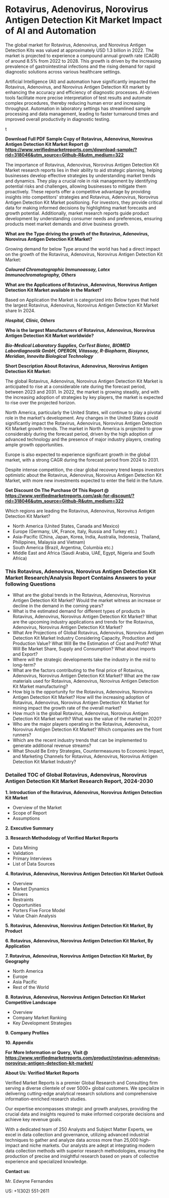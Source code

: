 <meta name="title" content="Global Rotavirus, Adenovirus, Norovirus Antigen Detection Kit Market Impact of AI and Automation"><meta name="description" content="The global market for Rotavirus, Adenovirus, and Norovirus Antigen Detection Kits was valued at approximately USD 1.3 billion in 2022. The market is projected to exper"><meta name="title" content="Rotavirus, Adenovirus, Norovirus Antigen Detection Kit Market Size, Share, Scope, Trends, Growth, Opportunities, Analysis, Forecast"><h1>Rotavirus, Adenovirus, Norovirus Antigen Detection Kit Market Impact of AI and Automation</h1><p>The global market for Rotavirus, Adenovirus, and Norovirus Antigen Detection Kits was valued at approximately USD 1.3 billion in 2022. The market is projected to experience a compound annual growth rate (CAGR) of around 8.5% from 2022 to 2028. This growth is driven by the increasing prevalence of gastrointestinal infections and the rising demand for rapid diagnostic solutions across various healthcare settings.</p><p>Artificial Intelligence (AI) and automation have significantly impacted the Rotavirus, Adenovirus, and Norovirus Antigen Detection Kit market by enhancing the accuracy and efficiency of diagnostic processes. AI-driven tools facilitate more precise interpretation of test results and automate complex procedures, thereby reducing human error and increasing throughput. Automation in laboratory settings has streamlined sample processing and data management, leading to faster turnaround times and improved overall productivity in diagnostic testing.</p>t</p><p id="" class=""><strong>Download Full PDF Sample Copy of Rotavirus, Adenovirus, Norovirus Antigen Detection Kit Market Report @ <a href="https://www.verifiedmarketreports.com/download-sample/?rid=318046&utm_source=Github-R&utm_medium=322" target="_blank">https://www.verifiedmarketreports.com/download-sample/?rid=318046&utm_source=Github-R&utm_medium=322</a></strong></p><p>The importance of&nbsp;Rotavirus, Adenovirus, Norovirus Antigen Detection Kit Market research reports lies in their ability to aid strategic planning, helping businesses develop effective strategies by understanding market trends and dynamics. They play a crucial role in risk management by identifying potential risks and challenges, allowing businesses to mitigate them proactively. These reports offer a competitive advantage by providing insights into competitors' strategies and Rotavirus, Adenovirus, Norovirus Antigen Detection Kit Market positioning. For investors, they provide critical data for making informed decisions by highlighting market forecasts and growth potential. Additionally, market research reports guide product development by understanding consumer needs and preferences, ensuring products meet market demands and drive business growth.</p><p><strong>What are the&nbsp;Type driving the growth of the Rotavirus, Adenovirus, Norovirus Antigen Detection Kit Market?</strong></p><p id="" class="">Growing demand for below Type around the world has had a direct impact on the growth of the Rotavirus, Adenovirus, Norovirus Antigen Detection Kit Market:</p><em><strong>Coloured Chromatographic Immunoassay, Latex Immunochromatography, Others</strong></em></p><strong>What are the&nbsp;Applications&nbsp;of Rotavirus, Adenovirus, Norovirus Antigen Detection Kit Market available in the Market?</strong></p><p id="" class="">Based on Application the Market is categorized into Below types that held the largest Rotavirus, Adenovirus, Norovirus Antigen Detection Kit Market share In 2024.</p><em><strong>Hospital, Clinic, Others</strong></em></p><strong>Who is the largest Manufacturers of Rotavirus, Adenovirus, Norovirus Antigen Detection Kit Market worldwide?</strong></p><p><em><strong>Bio-Medical Laboratory Supplies, CerTest Biotec, BIOMED Labordiagnostik GmbH, OPERON, Vitassay, R-Biopharm, Biosynex, Meridian, Innovita Biological Technology</strong></em></p><p id="" class=""><strong>Short Description About Rotavirus, Adenovirus, Norovirus Antigen Detection Kit Market:</strong></p><p>The global Rotavirus, Adenovirus, Norovirus Antigen Detection Kit Market is anticipated to rise at a considerable rate during the forecast period, between 2023 and 2031. In 2022, the market is growing steadily, and with the increasing adoption of strategies by key players, the market is expected to rise over the projected horizon.</p><p>North America, particularly the United States, will continue to play a pivotal role in the market's development. Any changes in the United States could significantly impact the Rotavirus, Adenovirus, Norovirus Antigen Detection Kit Market growth trends. The market in North America is projected to grow considerably during the forecast period, driven by the high adoption of advanced technology and the presence of major industry players, creating ample growth opportunities.</p><p>Europe is also expected to experience significant growth in the global market, with a strong CAGR during the forecast period from 2024 to 2031.</p><p>Despite intense competition, the clear global recovery trend keeps investors optimistic about the Rotavirus, Adenovirus, Norovirus Antigen Detection Kit Market, with more new investments expected to enter the field in the future.</p><p id="" class=""><strong>Get Discount On The Purchase Of This Report @ <a href="https://www.verifiedmarketreports.com/ask-for-discount/?rid=318046&utm_source=Github-R&utm_medium=322" target="_blank">https://www.verifiedmarketreports.com/ask-for-discount/?rid=318046&utm_source=Github-R&utm_medium=322</a></strong></p>Which regions are leading the Rotavirus, Adenovirus, Norovirus Antigen Detection Kit Market?</p><ul><li>North America (United States, Canada and Mexico)</li><li>Europe (Germany, UK, France, Italy, Russia and Turkey etc.)</li><li>Asia-Pacific (China, Japan, Korea, India, Australia, Indonesia, Thailand, Philippines, Malaysia and Vietnam)</li><li>South America (Brazil, Argentina, Columbia etc.)</li><li>Middle East and Africa (Saudi Arabia, UAE, Egypt, Nigeria and South Africa)</li></ul><h3 id="" class="">This Rotavirus, Adenovirus, Norovirus Antigen Detection Kit Market Research/Analysis Report Contains Answers to your following Questions</h3><ul><li>What are the global trends in the Rotavirus, Adenovirus, Norovirus Antigen Detection Kit Market? Would the market witness an increase or decline in the demand in the coming years?</li><li>What is the estimated demand for different types of products in Rotavirus, Adenovirus, Norovirus Antigen Detection Kit Market? What are the upcoming industry applications and trends for the Rotavirus, Adenovirus, Norovirus Antigen Detection Kit Market?</li><li>What Are Projections of Global Rotavirus, Adenovirus, Norovirus Antigen Detection Kit Market Industry Considering Capacity, Production and Production Value? What Will Be the Estimation of Cost and Profit? What Will Be Market Share, Supply and Consumption? What about imports and Export?</li><li>Where will the strategic developments take the industry in the mid to long-term?</li><li>What are the factors contributing to the final price of Rotavirus, Adenovirus, Norovirus Antigen Detection Kit Market? What are the raw materials used for Rotavirus, Adenovirus, Norovirus Antigen Detection Kit Market manufacturing?</li><li>How big is the opportunity for the Rotavirus, Adenovirus, Norovirus Antigen Detection Kit Market? How will the increasing adoption of Rotavirus, Adenovirus, Norovirus Antigen Detection Kit Market for mining impact the growth rate of the overall market?</li><li>How much is the global Rotavirus, Adenovirus, Norovirus Antigen Detection Kit Market worth? What was the value of the market In 2020?</li><li>Who are the major players operating in the Rotavirus, Adenovirus, Norovirus Antigen Detection Kit Market? Which companies are the front runners?</li><li>Which are the recent industry trends that can be implemented to generate additional revenue streams?</li><li>What Should Be Entry Strategies, Countermeasures to Economic Impact, and Marketing Channels for Rotavirus, Adenovirus, Norovirus Antigen Detection Kit Market Industry?</li></ul><h3 id="" class="">Detailed TOC of Global Rotavirus, Adenovirus, Norovirus Antigen Detection Kit Market Research Report, 2024-2030</h3><p id="" class=""><strong>1. Introduction of the Rotavirus, Adenovirus, Norovirus Antigen Detection Kit Market</strong></p><ul><li>Overview of the Market</li><li>Scope of Report</li><li>Assumptions</li></ul><p id="" class=""><strong>2. Executive Summary</strong></p><p id="" class=""><strong>3. Research Methodology of Verified Market Reports</strong></p><ul><li>Data Mining</li><li>Validation</li><li>Primary Interviews</li><li>List of Data Sources</li></ul><p id="" class=""><strong>4. Rotavirus, Adenovirus, Norovirus Antigen Detection Kit Market Outlook</strong></p><ul><li>Overview</li><li>Market Dynamics</li><li>Drivers</li><li>Restraints</li><li>Opportunities</li><li>Porters Five Force Model</li><li>Value Chain Analysis</li></ul><p id="" class=""><strong>5. Rotavirus, Adenovirus, Norovirus Antigen Detection Kit Market, By Product</strong></p><p id="" class=""><strong>6. Rotavirus, Adenovirus, Norovirus Antigen Detection Kit Market, By Application</strong></p><p id="" class=""><strong>7. Rotavirus, Adenovirus, Norovirus Antigen Detection Kit Market, By Geography</strong></p><ul><li>North America</li><li>Europe</li><li>Asia Pacific</li><li>Rest of the World</li></ul><p id="" class=""><strong>8. Rotavirus, Adenovirus, Norovirus Antigen Detection Kit Market Competitive Landscape</strong></p><ul><li>Overview</li><li>Company Market Ranking</li><li>Key Development Strategies</li></ul><p id="" class=""><strong>9. Company Profiles</strong></p><p id="" class=""><strong>10. Appendix</strong></p><p id="" class=""><strong>For More Information or Query, Visit @ <a href="https://www.verifiedmarketreports.com/product/rotavirus-adenovirus-norovirus-antigen-detection-kit-market/" target="_blank">https://www.verifiedmarketreports.com/product/rotavirus-adenovirus-norovirus-antigen-detection-kit-market/</a></strong></p><p id="" class=""><strong>About Us: Verified Market Reports</strong></p><p id="" class="">Verified Market Reports is a premier Global Research and Consulting firm serving a diverse clientele of over 5000+ global customers. We specialize in delivering cutting-edge analytical research solutions and comprehensive information-enriched research studies.</p><p id="" class="">Our expertise encompasses strategic and growth analyses, providing the crucial data and insights required to make informed corporate decisions and achieve key revenue goals.</p><p id="" class="">With a dedicated team of 250 Analysts and Subject Matter Experts, we excel in data collection and governance, utilizing advanced industrial techniques to gather and analyze data across more than 25,000 high-impact and niche markets. Our analysts are adept at integrating modern data collection methods with superior research methodologies, ensuring the production of precise and insightful research based on years of collective experience and specialized knowledge.</p><p id="" class=""><strong>Contact us:</strong></p><p id="" class="">Mr. Edwyne Fernandes</p><p id="" class="">US: +1(302) 551-2611</p>